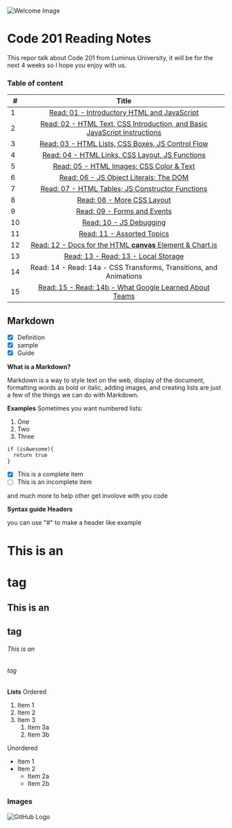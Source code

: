 ![Welcome Image](https://encrypted-tbn0.gstatic.com/images?q=tbn%3AANd9GcQFNjafs34phHpbLQyN_a0qaiqBWa0BPGWn1DF7Wb4yWHm3okLB&usqp=CAU)

# Code 201 Reading Notes

This repor talk about Code 201 from Luminus University, it will be for the next 4 weeks so I hope you enjoy with us.

### Table of content

|  #  |  Title |
| --- |:---------------------------------------------------------------------------------------:|
| 1   |  [Read: 01 - Introductory HTML and JavaScript](https://waleedafifi90.github.io/reading-notes/class-01)                                            |
| 2   |  [Read: 02 - HTML Text, CSS Introduction, and Basic JavaScript Instructions](https://waleedafifi90.github.io/reading-notes/class-02)              |
| 3   |  [Read: 03 - HTML Lists, CSS Boxes, JS Control Flow](https://waleedafifi90.github.io/reading-notes/class-03)                                    |
| 4   |  [Read: 04 - HTML Links, CSS Layout, JS Functions](https://waleedafifi90.github.io/reading-notes/class-04)                                        |
| 5   |  [Read: 05 - HTML Images; CSS Color & Text](https://waleedafifi90.github.io/reading-notes/class-05)                                               |
| 6   |  [Read: 06 - JS Object Literals; The DOM](https://waleedafifi90.github.io/reading-notes/class-06)                                                 |
| 7   |  [Read: 07 - HTML Tables; JS Constructor Functions](https://waleedafifi90.github.io/reading-notes/class-07)                                   |
| 8   |  [Read: 08 - More CSS Layout](https://waleedafifi90.github.io/reading-notes/class-08)                                                             |
| 9   |  [Read: 09 - Forms and Events](https://waleedafifi90.github.io/reading-notes/class-09)                                                            |
| 10  |  [Read: 10 - JS Debugging](https://waleedafifi90.github.io/reading-notes/class-10)                                                                |
| 11  |  [Read: 11 - Assorted Topics](https://waleedafifi90.github.io/reading-notes/class-11)	                                                            |
| 12  |  [Read: 12 - Docs for the HTML **canvas** Element & Chart.js](https://waleedafifi90.github.io/reading-notes/class-12)                               |
| 13  |  [Read: 13 - Read: 13 - Local Storage](https://waleedafifi90.github.io/reading-notes/class-13)                                                    |
| 14  |  Read: 14 - Read: 14a - CSS Transforms, Transitions, and Animations                     |
| 15  |  [Read: 15 - Read: 14b - What Google Learned About Teams]((https://waleedafifi90.github.io/reading-notes/class-14a))                                 |



## Markdown

- [x] Definition
- [x] sample
- [x] Guide

**What is a Markdown?**

Markdown is a way to style text on the web, display of the document, formatting words as bold or italic, adding images, and creating lists are just a few of the things we can do with Markdown.

**Examples**
Sometimes you want numbered lists:

1. One
2. Two
3. Three

```
if (isAwesome){
  return true
}
```

- [x] This is a complete item
- [ ] This is an incomplete item

and much more to help other get involove with you code


**Syntax guide**
__Headers__

you can use "#" to make a header like example 
# This is an <h1> tag
## This is an <h2> tag
###### This is an <h6> tag

__Lists__
Ordered
1. Item 1
1. Item 2
1. Item 3
   1. Item 3a
   1. Item 3b

Unordered
* Item 1
* Item 2
  * Item 2a
  * Item 2b
  
### Images
![GitHub Logo](https://static.rfstat.com/renderforest/images/v2/logos/renderforest-logo2.jpg)


